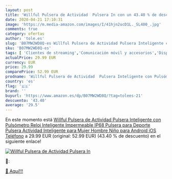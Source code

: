 ```yaml
---
layout: post
title: 'Willful Pulsera de Actividad  Pulsera In con un 43.40 % de descuento'
date: 2020-04-21 17:10:31
image: 'https://m.media-amazon.com/images/I/41hjn2ucD1L._SL400_.jpg'
comments: true
category: ofertas
author: 'tole.es'
slug: 'B07MW2WD8Q-es Willful Pulsera de Actividad Pulsera Inteligente con...'
sku: 'B07MW2WD8Q-es'
tags: [ 'Clientes de streaming','Comunicación móvil y accesorios','Dispositivos para el streaming','Electrónica','Equipos de audio y Hi-Fi','Informática','Móviles','Móviles y smartphones libres','Tablets','android', ]
actualPrice: 29.99 EUR
currency: EUR
price: 29.99
comparePrice: 52.99 EUR
prodname: 'Willful Pulsera de Actividad  Pulsera Inteligente con Pulsómetro Reloj Inteligente Impermeable IP68 Pulsera para Deporte Pulsera Actividad Inteligente para Mujer Hombre Niño para Android iOS Teléfono'
country: 'es'
flag: '🇪🇸'
brand: ''
buyurl: 'https://www.amazon.es/dp/B07MW2WD8Q/?tag=tolees-21'
descuento: '43.40'
average: '29.5'
---
```


En este momento está [Willful Pulsera de Actividad  Pulsera Inteligente con Pulsómetro Reloj Inteligente Impermeable IP68 Pulsera para Deporte Pulsera Actividad Inteligente para Mujer Hombre Niño para Android iOS Teléfono](https://www.amazon.es/dp/B07MW2WD8Q/?tag=tolees-21) a 29.99 EUR (original: 52.99 EUR) (43.40 %  de descuento) en el siguiente enlace!

[![Willful Pulsera de Actividad  Pulsera In](https://m.media-amazon.com/images/I/41hjn2ucD1L._SL400_.jpg)](https://www.amazon.es/dp/B07MW2WD8Q/?tag=tolees-21)

🔎:


[🛒 Aquí!!!](https://www.amazon.es/dp/B07MW2WD8Q/?tag=tolees-21)
